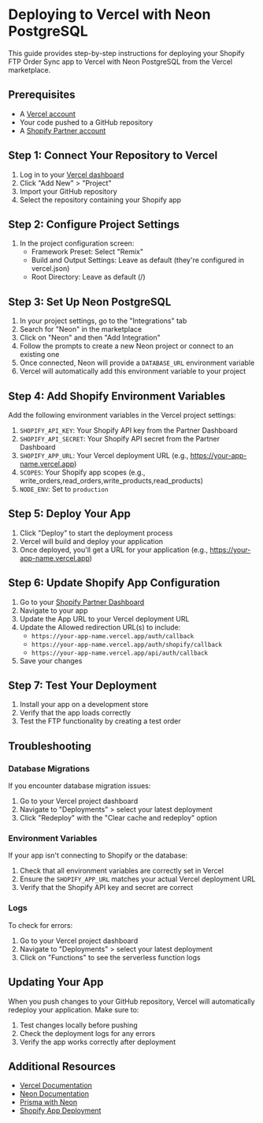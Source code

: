 # Deploying to Vercel with Neon PostgreSQL

This guide provides step-by-step instructions for deploying your Shopify FTP Order Sync app to Vercel with Neon PostgreSQL from the Vercel marketplace.

## Prerequisites

- A [Vercel account](https://vercel.com/signup)
- Your code pushed to a GitHub repository
- A [Shopify Partner account](https://partners.shopify.com/signup)

## Step 1: Connect Your Repository to Vercel

1. Log in to your [Vercel dashboard](https://vercel.com/dashboard)
2. Click "Add New" > "Project"
3. Import your GitHub repository
4. Select the repository containing your Shopify app

## Step 2: Configure Project Settings

1. In the project configuration screen:
   - Framework Preset: Select "Remix"
   - Build and Output Settings: Leave as default (they're configured in vercel.json)
   - Root Directory: Leave as default (/)

## Step 3: Set Up Neon PostgreSQL

1. In your project settings, go to the "Integrations" tab
2. Search for "Neon" in the marketplace
3. Click on "Neon" and then "Add Integration"
4. Follow the prompts to create a new Neon project or connect to an existing one
5. Once connected, Neon will provide a `DATABASE_URL` environment variable
6. Vercel will automatically add this environment variable to your project

## Step 4: Add Shopify Environment Variables

Add the following environment variables in the Vercel project settings:

1. `SHOPIFY_API_KEY`: Your Shopify API key from the Partner Dashboard
2. `SHOPIFY_API_SECRET`: Your Shopify API secret from the Partner Dashboard
3. `SHOPIFY_APP_URL`: Your Vercel deployment URL (e.g., https://your-app-name.vercel.app)
4. `SCOPES`: Your Shopify app scopes (e.g., write_orders,read_orders,write_products,read_products)
5. `NODE_ENV`: Set to `production`

## Step 5: Deploy Your App

1. Click "Deploy" to start the deployment process
2. Vercel will build and deploy your application
3. Once deployed, you'll get a URL for your application (e.g., https://your-app-name.vercel.app)

## Step 6: Update Shopify App Configuration

1. Go to your [Shopify Partner Dashboard](https://partners.shopify.com/organizations)
2. Navigate to your app
3. Update the App URL to your Vercel deployment URL
4. Update the Allowed redirection URL(s) to include:
   - `https://your-app-name.vercel.app/auth/callback`
   - `https://your-app-name.vercel.app/auth/shopify/callback`
   - `https://your-app-name.vercel.app/api/auth/callback`
5. Save your changes

## Step 7: Test Your Deployment

1. Install your app on a development store
2. Verify that the app loads correctly
3. Test the FTP functionality by creating a test order

## Troubleshooting

### Database Migrations

If you encounter database migration issues:

1. Go to your Vercel project dashboard
2. Navigate to "Deployments" > select your latest deployment
3. Click "Redeploy" with the "Clear cache and redeploy" option

### Environment Variables

If your app isn't connecting to Shopify or the database:

1. Check that all environment variables are correctly set in Vercel
2. Ensure the `SHOPIFY_APP_URL` matches your actual Vercel deployment URL
3. Verify that the Shopify API key and secret are correct

### Logs

To check for errors:

1. Go to your Vercel project dashboard
2. Navigate to "Deployments" > select your latest deployment
3. Click on "Functions" to see the serverless function logs

## Updating Your App

When you push changes to your GitHub repository, Vercel will automatically redeploy your application. Make sure to:

1. Test changes locally before pushing
2. Check the deployment logs for any errors
3. Verify the app works correctly after deployment

## Additional Resources

- [Vercel Documentation](https://vercel.com/docs)
- [Neon Documentation](https://neon.tech/docs/introduction)
- [Prisma with Neon](https://neon.tech/docs/guides/prisma)
- [Shopify App Deployment](https://shopify.dev/docs/apps/deployment/web)
